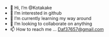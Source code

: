 - 👋 Hi, I’m @Kotakake
- 👀 I’m interested in github
- 🌱 I’m currently learning my way around 
- 💞️ I’m looking to collaborate on anything 
- 📫 How to reach me ...
Daf37657@gmail.com
<!---
Kotakake/Kotakake is a ✨ special ✨ repository because its `README.md` (this file) appears on your GitHub profile.
You can click the Preview link to take a look at your changes.
--->
